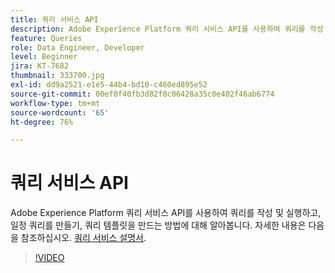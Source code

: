 ```yaml
---
title: 쿼리 서비스 API
description: Adobe Experience Platform 쿼리 서비스 API를 사용하여 쿼리를 작성 및 실행하고, 일정 쿼리를 만들기, 쿼리 템플릿을 만드는 방법에 대해 알아봅니다.
feature: Queries
role: Data Engineer, Developer
level: Beginner
jira: KT-7682
thumbnail: 333700.jpg
exl-id: dd9a2521-e1e5-44b4-bd10-c460ed895e52
source-git-commit: 00ef0f40fb3d82f0c06428a35c0e402f46ab6774
workflow-type: tm+mt
source-wordcount: '65'
ht-degree: 76%

---
```


# 쿼리 서비스 API

Adobe Experience Platform 쿼리 서비스 API를 사용하여 쿼리를 작성 및 실행하고, 일정 쿼리를 만들기, 쿼리 템플릿을 만드는 방법에 대해 알아봅니다. 자세한 내용은 다음을 참조하십시오. [쿼리 서비스 설명서](https://experienceleague.adobe.com/docs/experience-platform/query/home.html?lang=ko).

>[!VIDEO](https://video.tv.adobe.com/v/333700?learn=on)
